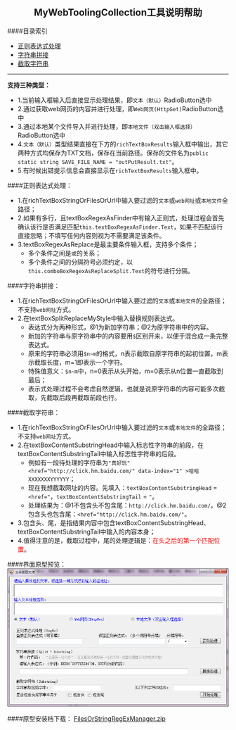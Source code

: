 <!-- 标题居中，Html语法，创建一条Form -->
<form style="text-align:center"><h2><font>MyWebToolingCollection工具说明帮助</font></h3></form>

<!-- 目录索引本身的链接等式是#_1 -->
####目录索引
+ [正则表达式处理](#_2)
+ [字符串拼接](#_3)
+ [截取字符串](#_4)


****
<!-- 分隔符，整行分隔 -->
__支持三种类型：__

+ 1.当前输入框输入后直接显示处理结果，即`文本（默认）`RadioButton选中
+ 2.通过获取web网页的内容并进行处理，即`Web网页(HttpGet)`RadioButton选中
+ 3.通过本地某个文件导入并进行处理，即`本地文件（双击输入框选择）`RadioButton选中
+ 4.`文本（默认）`类型结果直接在下方的`richTextBoxResults`输入框中输出，其它两种方式均保存为TXT文档，保存在当前路径。保存的文件名为`public static string SAVE_FILE_NAME = "outPutResult.txt"`。
+ 5.有时候出错提示信息会直接显示在`richTextBoxResults`输入框中。

<!-- 总体介绍结束 -->
####正则表达式处理：

* 1.在richTextBoxStringOrFilesOrUrl中输入要过滤的`文本`或`web网址`或`本地文件`全路径；
* 2.如果有多行，且textBoxRegexAsFinder中有输入正则式，处理过程会首先确认该行是否满足匹配`this.textBoxRegexAsFinder.Text`，如果不匹配该行直接忽略；不填写任何内容则视为不需要满足该条件。
* 3.textBoxRegexAsReplace是最主要条件输入框，支持多个条件；
	- 多个条件之间是`或`的关系；
	- 多个条件之间的分隔符号必须约定，以`this.comboBoxRegexAsReplaceSplit.Text`的符号进行分隔。

<!-- 正则表达式结束 -->

####字符串拼接：

* 1.在richTextBoxStringOrFilesOrUrl中输入要过滤的`文本`或`本地文件`的全路径；不支持`web网址`方式。
* 2.在textBoxSplitReplaceMyStyle中输入替换规则表达式。
	- 表达式分为两种形式，@1为新加字符串；@2为原字符串中的内容。
	- 新加的字符串与原字符串中的内容要用`$`区别开来，以便于混合成一条完整表达式。
	- 原来的字符串必须用`$n~m`的格式，n表示截取自原字符串的起初位置，m表示截取长度，m=1即表示一个字符。
	- 特殊值意义：`$n~m`中，n=0表示从头开始，m=0表示从n位置一直截取到最后；
	- 表示式处理过程不会考虑自然逻辑，也就是说原字符串的内容可能多次截取，先截取后段再截取前段也行。

####截取字符串：

* 1.在richTextBoxStringOrFilesOrUrl中输入要过滤的`文本`或`本地文件`的全路径；不支持`web网址`方式。
* 2.在textBoxContentSubstringHead中输入标志性字符串的前段，在textBoxContentSubstringTail中输入标志性字符串的后段。
	- 例如有一段待处理的字符串为`"真好玩"<href="http://click.hm.baidu.com/" data-index="1" >哈哈XXXXXXXYYYYYY`；
	- 现在我想截取网址的内容。先填入：`textBoxContentSubstringHead` = `<href="`，`textBoxContentSubstringTail` = `"`。
	- 处理结果为：@1不包含头不包含尾：`http://click.hm.baidu.com/`。@2包含头也包含尾：`<href="http://click.hm.baidu.com/"`。
* 3.包含头、尾，是指结果内容中包含textBoxContentSubstringHead、textBoxContentSubstringTail中输入的内容本身；
* 4.值得注意的是，截取过程中，尾的处理逻辑是：<font color=red>在头之后的第一个匹配位置</font>。

####界面原型预览：
![原型界面预览](https://github.com/YamazakyLau/FilesOrStringRegExManager/blob/master/view.png "Optional title")

####原型安装档下载：
[FilesOrStringRegExManager.zip](https://github.com/YamazakyLau/FilesOrStringRegExManager/blob/master/FilesOrStringRegExManager.zip "下载")
